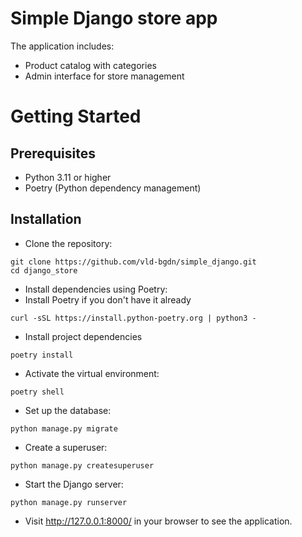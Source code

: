 # Simple Django store app
The application includes:
- Product catalog with categories
- Admin interface for store management
# Getting Started
## Prerequisites
- Python 3.11 or higher
- Poetry (Python dependency management)
## Installation
- Clone the repository:
```
git clone https://github.com/vld-bgdn/simple_django.git
cd django_store
```
- Install dependencies using Poetry:
- Install Poetry if you don't have it already
```
curl -sSL https://install.python-poetry.org | python3 -
```
- Install project dependencies
```
poetry install
```
- Activate the virtual environment:
```
poetry shell
```
- Set up the database:
```
python manage.py migrate
```
- Create a superuser:
```
python manage.py createsuperuser
```
- Start the Django server:
```
python manage.py runserver
```
- Visit http://127.0.0.1:8000/ in your browser to see the application.

